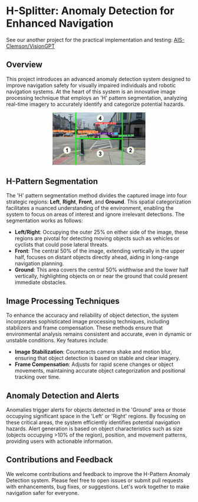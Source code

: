 
# H-Splitter: Anomaly Detection for Enhanced Navigation

See our another project for the practical implementation and testing:
<a href="https://github.com/AIS-Clemson/VisionGPT">AIS-Clemson/VisionGPT</a>

## Overview
This project introduces an advanced anomaly detection system designed to improve navigation safety for visually impaired individuals and robotic navigation systems. At the heart of this system is an innovative image processing technique that employs an 'H' pattern segmentation, analyzing real-time imagery to accurately identify and categorize potential hazards.


<div style="text-align: center;">
    <img src="./pictures/H_segmentation.jpeg" alt="H-Splitting" style="width: 50%; margin: 0 auto;">
</div>


## H-Pattern Segmentation
The 'H' pattern segmentation method divides the captured image into four strategic regions: **Left**, **Right**, **Front**, and **Ground**. This spatial categorization facilitates a nuanced understanding of the environment, enabling the system to focus on areas of interest and ignore irrelevant detections. The segmentation works as follows:

- **Left/Right**: Occupying the outer 25% on either side of the image, these regions are pivotal for detecting moving objects such as vehicles or cyclists that could pose lateral threats.
- **Front**: The central 50% of the image, extending vertically in the upper half, focuses on distant objects directly ahead, aiding in long-range navigation planning.
- **Ground**: This area covers the central 50% widthwise and the lower half vertically, highlighting objects on or near the ground that could present immediate obstacles.


## Image Processing Techniques
To enhance the accuracy and reliability of object detection, the system incorporates sophisticated image processing techniques, including stabilizers and frame compensation. These methods ensure that environmental analysis remains consistent and accurate, even in dynamic or unstable conditions. Key features include:

- **Image Stabilization**: Counteracts camera shake and motion blur, ensuring that object detection is based on stable and clear imagery.
- **Frame Compensation**: Adjusts for rapid scene changes or object movements, maintaining accurate object categorization and positional tracking over time.

## Anomaly Detection and Alerts
Anomalies trigger alerts for objects detected in the 'Ground' area or those occupying significant space in the 'Left' or 'Right' regions. By focusing on these critical areas, the system efficiently identifies potential navigation hazards. Alert generation is based on object characteristics such as size (objects occupying >10% of the region), position, and movement patterns, providing users with actionable information.


## Contributions and Feedback
We welcome contributions and feedback to improve the H-Pattern Anomaly Detection system. Please feel free to open issues or submit pull requests with enhancements, bug fixes, or suggestions. Let's work together to make navigation safer for everyone.



